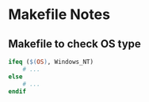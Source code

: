 # Makefile Notes

## Makefile to check OS type

```makefile
ifeq ($(OS), Windows_NT)
    # ...
else
    # ...
endif
```
